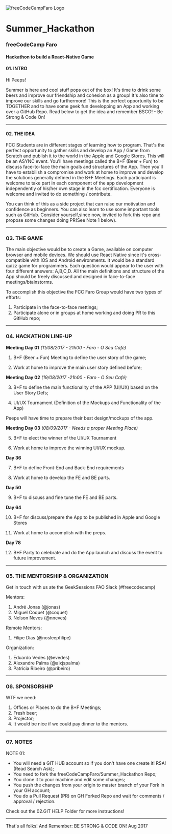 ![freeCodeCampFaro Logo](https://github.com/freeCodeCampFaro/Summer_Hackathon/raw/master/logoimgs/logo.png)

# Summer_Hackathon


### freeCodeCamp Faro
#### Hackathon to build a React-Native Game


#### 01. INTRO

Hi Peeps! 

Summer is here and cool stuff pops out of the box! It's time to drink some beers and improve our friendship and cohesion as a group! It's also time to improve our skills and go furthermore! This is the perfect opportunity to be TOGETHER and to have some geek fun developping an App and working over a GitHub Repo. Read below to get the idea and remember BSCO! - Be Strong & Code On!

---------------------------------------------------------------------------------------------

#### 02. THE IDEA

FCC Students are in different stages of learning how to program. That's the perfect opportunity to gather skills and develop an App / Game from Scratch and publish it to the world in the Apple and Google Stores. This will be an ASYNC event. You'll have meetings called the B+F (Beer + Fun) to discuss face-to-face the main goals and structures of the App. Then you'll have to estabilish a compromise and work at home to improve and develop the solutions generally defined in the B+F Meetings. Each participant is welcome to take part in each component of the app development independently of his/her own stage in the fcc certification. Everyone is welcome and invited to do something / contribute.

You can think of this as a side project that can raise our motivation and confidence as beginners. You can also learn to use some important tools such as GitHub. Consider yourself,since now, invited to fork this repo and propose some changes doing PR(See Note 1 below).

----------------------------------------------------------------------------------------------

### 03. THE GAME

The main objective would be to create a Game, available on computer browser and mobile devices. We should use React Native since it's cross-compatible with IOS and Android environments. It would be a standard quizz game for programmers. Each question would appear to the user with four different answers: A,B,C,D. All the main definitions and structure of the App should be freely discussed and designed in face-to-face meetings/btainstorms.

To accomplish this objective the FCC Faro Group would have two types of efforts:

1. Participate in the face-to-face mettings;
2. Participate alone or in groups at home working and doing PR to this GitHub repo;

----------------------------------------------------------------------------------------------

### 04. HACKATHON LINE-UP


**Meeting Day 01** _(11/08/2017 - 21h00 - Faro - O Seu Café)_

1. B+F (Beer + Fun) Meeting to define the user story of the game;

2. Work at home to improve the main user story defined before;

**Meeting Day 02** _(19/08/2017 -21h00 - Faro - O Seu Café)_

3. B+F to define the main functionality of the APP (UI/UX) based on the User Story Defs;

4. UI/UX Tournament (Definition of the Mockups and Functionality of the App)

Peeps will have time to prepare their best design/mockups of the app.

**Meeting Day 03** _(08/09/2017 - Needs a proper Meeting Place)_

5. B+F to elect the winner of the UI/UX Tournament

6. Work at home to improve the winning UI/UX mockup.

**Day 36** 

7. B+F to define Front-End and Back-End requirements

8. Work at home to develop the FE and BE parts.

**Day 50**

9. B+F to discuss and fine tune the FE and BE parts.

**Day 64**

10. B+F for discuss/prepare the App to be published in Apple and Google Stores

11. Work at home to accomplish with the preps.

**Day 78**

12. B+F Party to celebrate and do the App launch and discuss the event to future improvement.

----------------------------------------------------------------------------------------------

### 05. THE MENTORSHIP & ORGANIZATION

Get in touch with us ate the GeekSessions FAO Slack (#freecodecamp)

Mentors:
1. André Jonas (@jonas)
2. Miguel Coquet (@coquet)
3. Nelson Neves (@nneves)

Remote Mentors: 
1. Filipe Dias (@nosleepfilipe)

Organization: 
1. Eduardo Vedes (@evedes)
2. Alexandre Palma (@alxjspalma)
3. Patrícia Ribeiro (@pribeiro)

----------------------------------------------------------------------------------------------

### 06. SPONSORSHIP

WTF we need: 

1. Offices or Places to do the B+F Meetings;
2. Fresh beer;
3. Projector;
4. It would be nice if we could pay dinner to the mentors.

----------------------------------------------------------------------------------------------

### 07. NOTES

NOTE 01:

- You will need a GIT HUB account so if you don't have one create it! RSA! (Read Search Ask);
- You need to fork the freeCodeCampFaro/Summer_Hackathon Repo;
- You clone it to your machine and edit some changes;
- You push the changes from your origin to master branch of your Fork in your GH account;
- You do a Pull Request (PR) on GH Forked Repo and wait for comments / approval / rejection.

Check out the 02.GIT HELP Folder for more instructions!

----------------------------------------------------------------------------------------------

That's all folks! And Remember: BE STRONG & CODE ON! 
Aug 2017


















